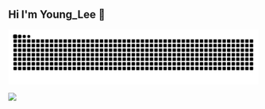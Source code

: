 ## Hi I'm Young_Lee 👋

<!--
**youngleetw/youngleetw** is a ✨ _special_ ✨ repository because its `README.md` (this file) appears on your GitHub profile.

Here are some ideas to get you started:

- 🔭 I’m currently working on ...
- 🌱 I’m currently learning ...
- 👯 I’m looking to collaborate on ...
- 🤔 I’m looking for help with ...
- 💬 Ask me about ...
- 📫 How to reach me: ...
- 😄 Pronouns: ...
- ⚡ Fun fact: ...
-->

![](https://github.com/youngleetw/youngleetw/blob/output/github-contribution-grid-snake.svg)

![](https://komarev.com/ghpvc/?username=youngleetw&color=9FC2CC&style=flat&label=+Profile+Views+👀+)
